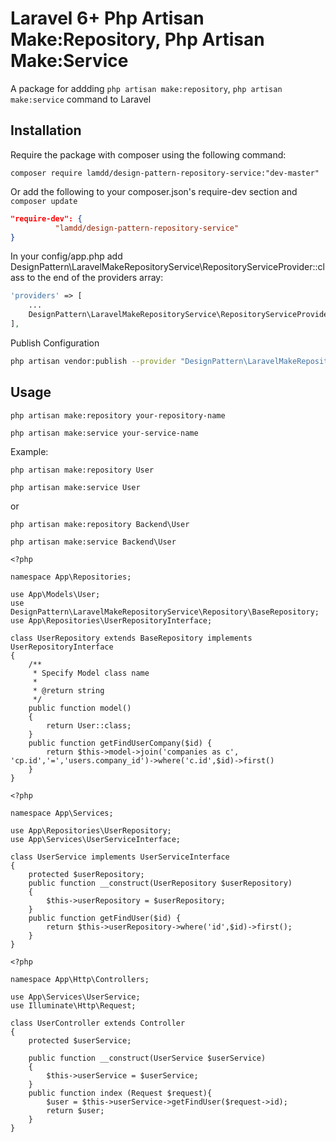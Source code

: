 # Laravel 6+ Php Artisan Make:Repository, Php Artisan Make:Service
A package for addding `php artisan make:repository`, `php artisan make:service` command to Laravel

## Installation
Require the package with composer using the following command:

`composer require lamdd/design-pattern-repository-service:"dev-master"`

Or add the following to your composer.json's require-dev  section and `composer update`

```json
"require-dev": {
          "lamdd/design-pattern-repository-service"
}
```

In your config/app.php add DesignPattern\LaravelMakeRepositoryService\RepositoryServiceProvider::class to the end of the providers array:
```php
'providers' => [
    ...
    DesignPattern\LaravelMakeRepositoryService\RepositoryServiceProvider::class,
],
```

Publish Configuration
```bash
php artisan vendor:publish --provider "DesignPattern\LaravelMakeRepositoryService\RepositoryServiceProvider"
```

## Usage
`php artisan make:repository your-repository-name`

`php artisan make:service your-service-name`

Example:
```
php artisan make:repository User

php artisan make:service User
```
or
```
php artisan make:repository Backend\User

php artisan make:service Backend\User
```
```
<?php

namespace App\Repositories;

use App\Models\User;
use DesignPattern\LaravelMakeRepositoryService\Repository\BaseRepository;
use App\Repositories\UserRepositoryInterface;

class UserRepository extends BaseRepository implements UserRepositoryInterface
{
    /**
     * Specify Model class name
     *
     * @return string
     */
    public function model()
    {
        return User::class;
    }
    public function getFindUserCompany($id) {
        return $this->model->join('companies as c', 'cp.id','=','users.company_id')->where('c.id',$id)->first()
    }
}
```
````
<?php

namespace App\Services;

use App\Repositories\UserRepository;
use App\Services\UserServiceInterface;

class UserService implements UserServiceInterface
{
    protected $userRepository;
    public function __construct(UserRepository $userRepository)
    {
        $this->userRepository = $userRepository;
    }
    public function getFindUser($id) {
        return $this->userRepository->where('id',$id)->first();
    }
}

````
````
<?php

namespace App\Http\Controllers;

use App\Services\UserService;
use Illuminate\Http\Request;

class UserController extends Controller
{
    protected $userService;

    public function __construct(UserService $userService)
    {
        $this->userService = $userService;
    }
    public function index (Request $request){
        $user = $this->userService->getFindUser($request->id);
        return $user;
    }
}
````
